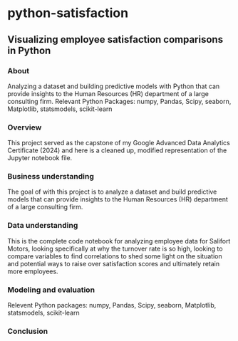 # python-satisfaction

## Visualizing employee satisfaction comparisons in Python
### About
Analyzing a dataset and building predictive models with Python that can provide insights to the Human Resources (HR) department of a large consulting firm. Relevant Python Packages: numpy, Pandas, Scipy, seaborn, Matplotlib, statsmodels, scikit-learn

### Overview
This project served as the capstone of my Google Advanced Data Analytics Certificate (2024) and here is a cleaned up, modified representation of the Jupyter notebook file.

### Business understanding
The goal of with this project is to analyze a dataset and build predictive models that can provide insights to the Human Resources (HR) department of a large consulting firm.

### Data understanding
This is the complete code notebook for analyzing employee data for Salifort Motors, looking specifically at why the turnover rate is so high, looking to compare variables to find correlations to shed some light on the situation and potential ways to raise over satisfaction scores and ultimately retain more employees.

### Modeling and evaluation
Relevent Python packages: numpy, Pandas, Scipy, seaborn, Matplotlib, statsmodels, scikit-learn

### Conclusion

